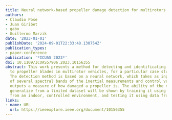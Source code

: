 ```yaml
---
title: Neural network-based propeller damage detection for multirotors
authors:
- Claudio Pose
- Juan Giribet
- gabo
- Guillermo Marzik
date: '2023-01-01'
publishDate: '2024-09-01T22:33:48.130754Z'
publication_types:
- paper-conference
publication: '*ICUAS 2023*'
doi: 10.1109/ICUAS57906.2023.10156355
abstract: This work presents a method for detecting and identificating possible damages
  to propeller blades in multirotor vehicles, for a particular case study of a quadrotor.
  The detection method is based on a neural network, which takes as input the energy
  of several spectral bands of the inertial measurements and control variables, and
  outputs a measure of how damaged a propeller is. The ability of the network to correctly
  generalize from a limited dataset will be shown by training it using data gathered
  from an indoor, controlled environment, and testing it using data from outdoor flights.
links:
- name: URL
  url: https://ieeexplore.ieee.org/document/10156355
---
```

